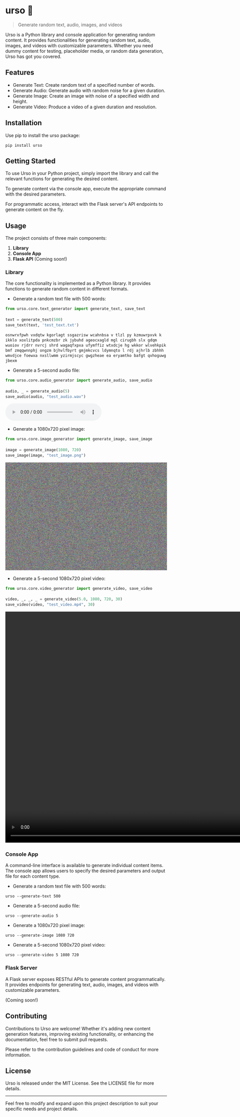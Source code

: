 # urso :bear:

> Generate random text, audio, images, and videos

Urso is a Python library and console application for generating random content. It provides functionalities for generating random text, audio, images, and videos with customizable parameters. Whether you need dummy content for testing, placeholder media, or random data generation, Urso has got you covered.

## Features

* Generate Text: Create random text of a specified number of words.
* Generate Audio: Generate audio with random noise for a given duration.
* Generate Image: Create an image with noise of a specified width and height.
* Generate Video: Produce a video of a given duration and resolution.

## Installation

Use pip to install the urso package:

```shell
pip install urso
```

## Getting Started

To use Urso in your Python project, simply import the library and call the relevant functions for generating the desired content.

To generate content via the console app, execute the appropriate command with the desired parameters.

For programmatic access, interact with the Flask server's API endpoints to generate content on the fly.

## Usage

The project consists of three main components:

1. **Library**
2. **Console App**
3. **Flask API** (Coming soon!)

### Library
The core functionality is implemented as a Python library. It provides functions to generate random content in different formats.

* Generate a random text file with 500 words:
```python
from urso.core.text_generator import generate_text, save_text

text = generate_text(500)
save_text(text, 'test_text.txt')
```

```
osnwrxfpwh vxdqtw kgorlagt ssgazrisw wcahnbsa v tlzl py kzmuwrpxvk k ikklo xoxlitpda pnkcmzbr zk jybuhd ageocxagld mgl cirugbh slx gdqm wuoiov rjdrr nvrcj shrd wagaqfxpxa ufymffiz wtxdcje hg wkkor wlvehkpik bmf zmqqwnnphj ongzm bjhvlfbyrt gmjmkcvcs ldymnqto l rdj ajhrlb zbhhh wmvdjce foewxa nxsllwmm yzirmjscyc gwgzheae ea eryamtko bafgt qvhoguwg jbexm
```

* Generate a 5-second audio file:
```python
from urso.core.audio_generator import generate_audio, save_audio

audio, _ = generate_audio(5)
save_audio(audio, "test_audio.wav")
```

<audio controls>
    <source src="samples/test_audio.wav" type="audio/wav">
    Your browser does not support the audio element.
</audio>

* Generate a 1080x720 pixel image:
```python
from urso.core.image_generator import generate_image, save_image

image = generate_image(1080, 720)
save_image(image, "test_image.png")
```

<img src="samples/test_image.png">

* Generate a 5-second 1080x720 pixel video:
```python
from urso.core.video_generator import generate_video, save_video

video, _, _, _ = generate_video(5.0, 1080, 720, 30)
save_video(video, "test_video.mp4", 30)
```

<video width="1080" height="720" controls>
    <source src="samples/test_video.mp4" type="video/mp4">
    Your browser does not support the video tag.
</video>

### Console App
A command-line interface is available to generate individual content items. The console app allows users to specify the desired parameters and output file for each content type.

* Generate a random text file with 500 words:
```shell
urso --generate-text 500
```

* Generate a 5-second audio file:
```shell
urso --generate-audio 5
```

* Generate a 1080x720 pixel image:
```shell
urso --generate-image 1080 720
```

* Generate a 5-second 1080x720 pixel video:
```shell
urso --generate-video 5 1080 720
```

### Flask Server

A Flask server exposes RESTful APIs to generate content programmatically. It provides endpoints for generating text, audio, images, and videos with customizable parameters.

(Coming soon!)


## Contributing

Contributions to Urso are welcome! Whether it's adding new content generation features, improving existing functionality, or enhancing the documentation, feel free to submit pull requests.

Please refer to the contribution guidelines and code of conduct for more information.

## License

Urso is released under the MIT License. See the LICENSE file for more details.

---

Feel free to modify and expand upon this project description to suit your specific needs and project details.

